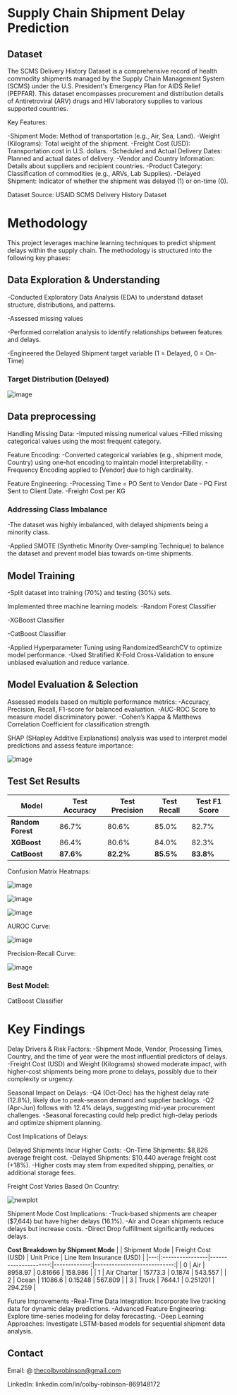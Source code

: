 #  Supply Chain Shipment Delay Prediction

## Dataset
The SCMS Delivery History Dataset is a comprehensive record of health commodity shipments managed by the Supply Chain Management System (SCMS) under the U.S. President's Emergency Plan for AIDS Relief (PEPFAR). This dataset encompasses procurement and distribution details of Antiretroviral (ARV) drugs and HIV laboratory supplies to various supported countries.

Key Features:

-Shipment Mode: Method of transportation (e.g., Air, Sea, Land).
-Weight (Kilograms): Total weight of the shipment.
-Freight Cost (USD): Transportation cost in U.S. dollars.
-Scheduled and Actual Delivery Dates: Planned and actual dates of delivery.
-Vendor and Country Information: Details about suppliers and recipient countries.
-Product Category: Classification of commodities (e.g., ARVs, Lab Supplies).
-Delayed Shipment: Indicator of whether the shipment was delayed (1) or on-time (0).

Dataset Source: USAID SCMS Delivery History Dataset

# Methodology

This project leverages machine learning techniques to predict shipment delays within the supply chain. The methodology is structured into the following key phases:

## Data Exploration & Understanding

-Conducted Exploratory Data Analysis (EDA) to understand dataset structure, distributions, and patterns.

-Assessed missing values

-Performed correlation analysis to identify relationships between features and delays.

-Engineered the Delayed Shipment target variable (1 = Delayed, 0 = On-Time)

### Target Distribution (Delayed)

![image](https://github.com/user-attachments/assets/77ea664a-2a84-4931-9ab7-d59250274514)


## Data preprocessing

Handling Missing Data:
-Imputed missing numerical values
-Filled missing categorical values using the most frequent category.

Feature Encoding:
-Converted categorical variables (e.g., shipment mode, Country) using one-hot encoding to maintain model interpretability.
-Frequency Encoding applied to [Vendor] due to high cardinality.

Feature Engineering:
-Processing Time = PO Sent to Vendor Date - PQ First Sent to Client Date.
-Freight Cost per KG

### Addressing Class Imbalance
-The dataset was highly imbalanced, with delayed shipments being a minority class.

-Applied SMOTE (Synthetic Minority Over-sampling Technique) to balance the dataset and prevent model bias towards on-time shipments.

## Model Training
-Split dataset into training (70%) and testing (30%) sets.

Implemented three machine learning models:
  -Random Forest Classifier

  -XGBoost Classifier

  -CatBoost Classifier

-Applied Hyperparameter Tuning using RandomizedSearchCV to optimize model performance.
-Used Stratified K-Fold Cross-Validation to ensure unbiased evaluation and reduce variance.

## Model Evaluation & Selection
Assessed models based on multiple performance metrics:
-Accuracy, Precision, Recall, F1-score for balanced evaluation.
-AUC-ROC Score to measure model discriminatory power.
-Cohen’s Kappa & Matthews Correlation Coefficient for classification strength.

SHAP (SHapley Additive Explanations) analysis was used to interpret model predictions and assess feature importance:

![image](https://github.com/user-attachments/assets/85814511-0953-4524-a055-2f6f5927a71a)


## Test Set Results

| Model            |Test Accuracy |Test Precision | Test Recall |Test F1 Score |
|------------------|--------------|---------------|-------------|--------------|
| **Random Forest**| 86.7%        | 80.6%         | 85.0%       | 82.7%        |
| **XGBoost**      | 86.4%        | 80.6%         | 84.0%       | 82.3%        |
| **CatBoost**     | **87.6%**    | **82.2%**     | **85.5%**   | **83.8%**    |


Confusion Matrix Heatmaps:

![image](https://github.com/user-attachments/assets/51f30356-7b52-4ef1-b9be-b04471b1bb4f)



![image](https://github.com/user-attachments/assets/a56b500c-33e9-41e1-b2d9-aaefc37ddcdb)



![image](https://github.com/user-attachments/assets/aacf13a1-7afe-456d-920f-d361151aa572)



AUROC Curve:

![image](https://github.com/user-attachments/assets/7a523bf6-f691-4f54-bdb5-11623633fe62)



Precision-Recall Curve:

![image](https://github.com/user-attachments/assets/410bc50c-31fa-4309-b831-2acc364e7e9f)



### Best Model:
CatBoost Classifier

# Key Findings

Delay Drivers & Risk Factors:
-Shipment Mode, Vendor, Processing Times, Country, and the time of year were the most influential predictors of delays.
-Freight Cost (USD) and Weight (Kilograms) showed moderate impact, with higher-cost shipments being more prone to delays, possibly due to their complexity or urgency.

Seasonal Impact on Delays:
-Q4 (Oct-Dec) has the highest delay rate (12.8%), likely due to peak-season demand and supplier backlogs.
-Q2 (Apr-Jun) follows with 12.4% delays, suggesting mid-year procurement challenges.
-Seasonal forecasting could help predict high-delay periods and optimize shipment planning.

Cost Implications of Delays:

Delayed Shipments Incur Higher Costs:
-On-Time Shipments: $8,826 average freight cost.
-Delayed Shipments: $10,440 average freight cost (+18%).
-Higher costs may stem from expedited shipping, penalties, or additional storage fees.

Freight Cost Varies Based On Country:

![newplot](https://github.com/user-attachments/assets/772c14c4-1340-4eed-9776-e82e50efe0f4)



Shipment Mode Cost Implications:
-Truck-based shipments are cheaper ($7,644) but have higher delays (16.1%).
-Air and Ocean shipments reduce delays but increase costs.
-Direct Drop fulfillment significantly reduces delays.

**Cost Breakdown by Shipment Mode**
|    | Shipment Mode   |   Freight Cost (USD) |   Unit Price |   Line Item Insurance (USD) |
|---:|:----------------|---------------------:|-------------:|----------------------------:|
|  0 | Air             |              8958.97 |     0.81666  |                     158.986 |
|  1 | Air Charter     |             15773.3  |     0.1874   |                     543.557 |
|  2 | Ocean           |             11086.6  |     0.15248  |                     567.809 |
|  3 | Truck           |              7644.1  |     0.251201 |                     294.259 |

Future Improvements
-Real-Time Data Integration: Incorporate live tracking data for dynamic delay predictions.
-Advanced Feature Engineering: Explore time-series modeling for delay forecasting.
-Deep Learning Approaches: Investigate LSTM-based models for sequential shipment data analysis.

## Contact

Email: @ thecolbyrobinson@gmail.com

LinkedIn: linkedin.com/in/colby-robinson-869148172
